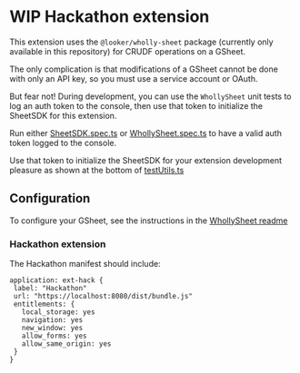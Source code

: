 # WIP Hackathon extension

This extension uses the `@looker/wholly-sheet` package (currently only available in this repository) for CRUDF operations on a GSheet.

The only complication is that modifications of a GSheet cannot be done with only an API key, so you must use a service account or OAuth.

But fear not! During development, you can use the `WhollySheet` unit tests to log an auth token to the console, then use that token to initialize the SheetSDK for this extension.
 
Run either [SheetSDK.spec.ts](../wholly-sheet/src/SheetSDK.spec.ts) or [WhollySheet.spec.ts](../wholly-sheet/src/WhollySheet.spec.ts) to have a valid auth token logged to the console.

Use that token to initialize the SheetSDK for your extension development pleasure as shown at the bottom of [testUtils.ts](../wholly-sheet/src/testUtils/testUtils.ts)

## Configuration

To configure your GSheet, see the instructions in the [WhollySheet readme](../wholly-sheet/README.md#getting-your-gsheet-credentials)

### Hackathon extension

The Hackathon manifest should include:

```lookml
application: ext-hack {
 label: "Hackathon"
 url: "https://localhost:8080/dist/bundle.js"
 entitlements: {
   local_storage: yes
   navigation: yes
   new_window: yes
   allow_forms: yes
   allow_same_origin: yes
 }
}
```
